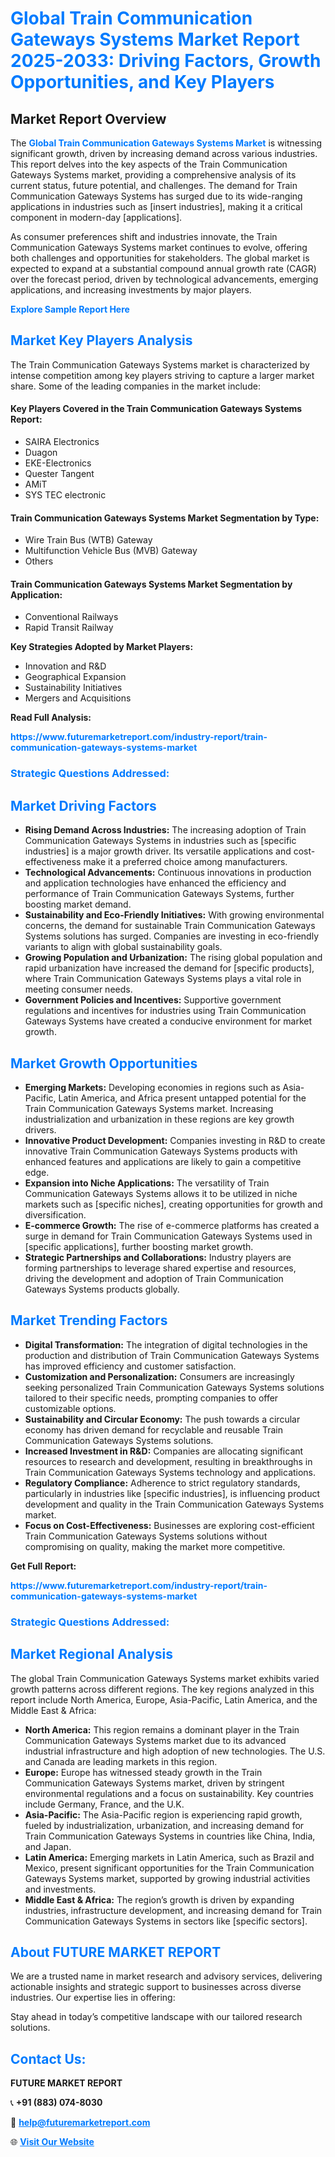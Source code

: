 <h1 style="color: #007BFF;">Global Train Communication Gateways Systems Market Report 2025-2033: Driving Factors, Growth Opportunities, and Key Players</h1>

<section id="overview">
<h2>Market Report Overview</h2>
<p>The <a href="https://www.futuremarketreport.com/industry-report/train-communication-gateways-systems-market" style="color: #007BFF; text-decoration: none;"><strong>Global Train Communication Gateways Systems Market</strong></a> is witnessing significant growth, driven by increasing demand across various industries. This report delves into the key aspects of the Train Communication Gateways Systems market, providing a comprehensive analysis of its current status, future potential, and challenges. The demand for Train Communication Gateways Systems has surged due to its wide-ranging applications in industries such as [insert industries], making it a critical component in modern-day [applications].</p>
<p>As consumer preferences shift and industries innovate, the Train Communication Gateways Systems market continues to evolve, offering both challenges and opportunities for stakeholders. The global market is expected to expand at a substantial compound annual growth rate (CAGR) over the forecast period, driven by technological advancements, emerging applications, and increasing investments by major players.</p>
</section>

<section id="overview">
<p><a href="https://www.futuremarketreport.com/request-sample/reportId=105201" style="color: #007BFF; text-decoration: none;"><strong>Explore Sample Report Here</strong></a></p>
</section>

<section id="key-players">
<h2 style="color: #007BFF;">Market Key Players Analysis</h2>
<p>The Train Communication Gateways Systems market is characterized by intense competition among key players striving to capture a larger market share. Some of the leading companies in the market include:</p>
<h4>Key Players Covered in the Train Communication Gateways Systems Report:</h4>
<ul><li>SAIRA Electronics</li><li>Duagon</li><li>EKE-Electronics</li><li>Quester Tangent</li><li>AMiT</li><li>SYS TEC electronic</li></ul>
<h4>Train Communication Gateways Systems Market Segmentation by Type:</h4>
<ul><li>Wire Train Bus (WTB) Gateway</li><li>Multifunction Vehicle Bus (MVB) Gateway</li><li>Others</li></ul>

<h4>Train Communication Gateways Systems Market Segmentation by Application:</h4>
<ul><li>Conventional Railways</li><li>Rapid Transit Railway</li></ul>
<p><strong>Key Strategies Adopted by Market Players:</strong></p>
<ul>
<li>Innovation and R&D</li>
<li>Geographical Expansion</li>
<li>Sustainability Initiatives</li>
<li>Mergers and Acquisitions</li>
</ul>
</section>

<section>
<p><strong>Read Full Analysis: </strong></p><a href="https://www.futuremarketreport.com/industry-report/train-communication-gateways-systems-market" style="color: #007BFF; text-decoration: none;"><strong>https://www.futuremarketreport.com/industry-report/train-communication-gateways-systems-market</strong></a>
<h3 style="color: #007BFF;">Strategic Questions Addressed:</h3>
</section>

<section id="driving-factors">
<h2 style="color: #007BFF;">Market Driving Factors</h2>
<ul>
<li><strong>Rising Demand Across Industries:</strong> The increasing adoption of Train Communication Gateways Systems in industries such as [specific industries] is a major growth driver. Its versatile applications and cost-effectiveness make it a preferred choice among manufacturers.</li>
<li><strong>Technological Advancements:</strong> Continuous innovations in production and application technologies have enhanced the efficiency and performance of Train Communication Gateways Systems, further boosting market demand.</li>
<li><strong>Sustainability and Eco-Friendly Initiatives:</strong> With growing environmental concerns, the demand for sustainable Train Communication Gateways Systems solutions has surged. Companies are investing in eco-friendly variants to align with global sustainability goals.</li>
<li><strong>Growing Population and Urbanization:</strong> The rising global population and rapid urbanization have increased the demand for [specific products], where Train Communication Gateways Systems plays a vital role in meeting consumer needs.</li>
<li><strong>Government Policies and Incentives:</strong> Supportive government regulations and incentives for industries using Train Communication Gateways Systems have created a conducive environment for market growth.</li>
</ul>
</section>

<section id="growth-opportunities">
<h2 style="color: #007BFF;">Market Growth Opportunities</h2>
<ul>
<li><strong>Emerging Markets:</strong> Developing economies in regions such as Asia-Pacific, Latin America, and Africa present untapped potential for the Train Communication Gateways Systems market. Increasing industrialization and urbanization in these regions are key growth drivers.</li>
<li><strong>Innovative Product Development:</strong> Companies investing in R&D to create innovative Train Communication Gateways Systems products with enhanced features and applications are likely to gain a competitive edge.</li>
<li><strong>Expansion into Niche Applications:</strong> The versatility of Train Communication Gateways Systems allows it to be utilized in niche markets such as [specific niches], creating opportunities for growth and diversification.</li>
<li><strong>E-commerce Growth:</strong> The rise of e-commerce platforms has created a surge in demand for Train Communication Gateways Systems used in [specific applications], further boosting market growth.</li>
<li><strong>Strategic Partnerships and Collaborations:</strong> Industry players are forming partnerships to leverage shared expertise and resources, driving the development and adoption of Train Communication Gateways Systems products globally.</li>
</ul>
</section>

<section id="trending-factors">
<h2 style="color: #007BFF;">Market Trending Factors</h2>
<ul>
<li><strong>Digital Transformation:</strong> The integration of digital technologies in the production and distribution of Train Communication Gateways Systems has improved efficiency and customer satisfaction.</li>
<li><strong>Customization and Personalization:</strong> Consumers are increasingly seeking personalized Train Communication Gateways Systems solutions tailored to their specific needs, prompting companies to offer customizable options.</li>
<li><strong>Sustainability and Circular Economy:</strong> The push towards a circular economy has driven demand for recyclable and reusable Train Communication Gateways Systems solutions.</li>
<li><strong>Increased Investment in R&D:</strong> Companies are allocating significant resources to research and development, resulting in breakthroughs in Train Communication Gateways Systems technology and applications.</li>
<li><strong>Regulatory Compliance:</strong> Adherence to strict regulatory standards, particularly in industries like [specific industries], is influencing product development and quality in the Train Communication Gateways Systems market.</li>
<li><strong>Focus on Cost-Effectiveness:</strong> Businesses are exploring cost-efficient Train Communication Gateways Systems solutions without compromising on quality, making the market more competitive.</li>
</ul>
</section>

<section>
<p><strong>Get Full Report: </strong></p><a href="https://www.futuremarketreport.com/industry-report/train-communication-gateways-systems-market" style="color: #007BFF; text-decoration: none;"><strong>https://www.futuremarketreport.com/industry-report/train-communication-gateways-systems-market</strong></a>
<h3 style="color: #007BFF;">Strategic Questions Addressed:</h3>
</section>


<section id="regional-analysis">
<h2 style="color: #007BFF;">Market Regional Analysis</h2>
<p>The global Train Communication Gateways Systems market exhibits varied growth patterns across different regions. The key regions analyzed in this report include North America, Europe, Asia-Pacific, Latin America, and the Middle East & Africa:</p>
<ul>
<li><strong>North America:</strong> This region remains a dominant player in the Train Communication Gateways Systems market due to its advanced industrial infrastructure and high adoption of new technologies. The U.S. and Canada are leading markets in this region.</li>
<li><strong>Europe:</strong> Europe has witnessed steady growth in the Train Communication Gateways Systems market, driven by stringent environmental regulations and a focus on sustainability. Key countries include Germany, France, and the U.K.</li>
<li><strong>Asia-Pacific:</strong> The Asia-Pacific region is experiencing rapid growth, fueled by industrialization, urbanization, and increasing demand for Train Communication Gateways Systems in countries like China, India, and Japan.</li>
<li><strong>Latin America:</strong> Emerging markets in Latin America, such as Brazil and Mexico, present significant opportunities for the Train Communication Gateways Systems market, supported by growing industrial activities and investments.</li>
<li><strong>Middle East & Africa:</strong> The region’s growth is driven by expanding industries, infrastructure development, and increasing demand for Train Communication Gateways Systems in sectors like [specific sectors].</li>
</ul>
</section>

<footer>
<h2 style="color: #007BFF;">About FUTURE MARKET REPORT</h2>
<p>We are a trusted name in market research and advisory services, delivering actionable insights and strategic support to businesses across diverse industries. Our expertise lies in offering:</p>

<p>Stay ahead in today’s competitive landscape with our tailored research solutions.</p>

<h2 style="color: #007BFF;">Contact Us:</h2>
<p><strong>FUTURE MARKET REPORT</strong></p>
<p>📞 <strong>+91 (883) 074-8030</strong></p>
<p>📧 <strong><a href="mailto:help@futuremarketreport.com" style="color: #007BFF;">help@futuremarketreport.com</a></strong></p>
<p>🌐 <strong><a href="https://www.futuremarketreport.com/" style="color: #007BFF;">Visit Our Website</a></strong></p>
</footer>